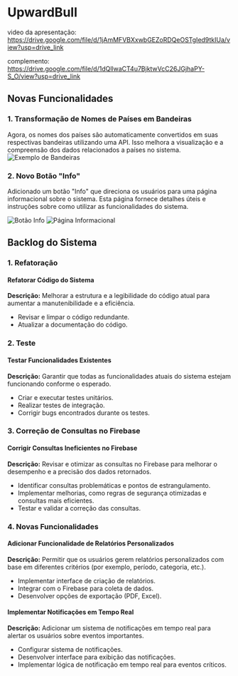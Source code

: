 # UpwardBull

video da apresentação: https://drive.google.com/file/d/1jAmMFVBXxwbGEZoRDQeOSTgIed9tkIUa/view?usp=drive_link

complemento: https://drive.google.com/file/d/1dQllwaCT4u7BjktwVcC26JGjhaPY-S_O/view?usp=drive_link

## Novas Funcionalidades

### 1. Transformação de Nomes de Países em Bandeiras

Agora, os nomes dos países são automaticamente convertidos em suas respectivas bandeiras utilizando uma API. Isso melhora a visualização e a compreensão dos dados relacionados a países no sistema.
![Exemplo de Bandeiras](https://github.com/user-attachments/assets/18c96c0b-defd-49cc-a688-6b9590f27087)

### 2. Novo Botão "Info"

Adicionado um botão "Info" que direciona os usuários para uma página informacional sobre o sistema. Esta página fornece detalhes úteis e instruções sobre como utilizar as funcionalidades do sistema.

![Botão Info](https://github.com/user-attachments/assets/526b470c-216e-46ee-912b-58a2be48b3a6)
![Página Informacional](https://github.com/user-attachments/assets/4c6cbb6b-c868-47de-b974-0a7827aaed3c)

## Backlog do Sistema

### 1. Refatoração

#### Refatorar Código do Sistema

**Descrição:** Melhorar a estrutura e a legibilidade do código atual para aumentar a manutenibilidade e a eficiência.

- Revisar e limpar o código redundante.
- Atualizar a documentação do código.

### 2. Teste

#### Testar Funcionalidades Existentes

**Descrição:** Garantir que todas as funcionalidades atuais do sistema estejam funcionando conforme o esperado.

- Criar e executar testes unitários.
- Realizar testes de integração.
- Corrigir bugs encontrados durante os testes.

### 3. Correção de Consultas no Firebase

#### Corrigir Consultas Ineficientes no Firebase

**Descrição:** Revisar e otimizar as consultas no Firebase para melhorar o desempenho e a precisão dos dados retornados.

- Identificar consultas problemáticas e pontos de estrangulamento.
- Implementar melhorias, como regras de segurança otimizadas e consultas mais eficientes.
- Testar e validar a correção das consultas.

### 4. Novas Funcionalidades

#### Adicionar Funcionalidade de Relatórios Personalizados

**Descrição:** Permitir que os usuários gerem relatórios personalizados com base em diferentes critérios (por exemplo, período, categoria, etc.).

- Implementar interface de criação de relatórios.
- Integrar com o Firebase para coleta de dados.
- Desenvolver opções de exportação (PDF, Excel).

#### Implementar Notificações em Tempo Real

**Descrição:** Adicionar um sistema de notificações em tempo real para alertar os usuários sobre eventos importantes.

- Configurar sistema de notificações.
- Desenvolver interface para exibição das notificações.
- Implementar lógica de notificação em tempo real para eventos críticos.
